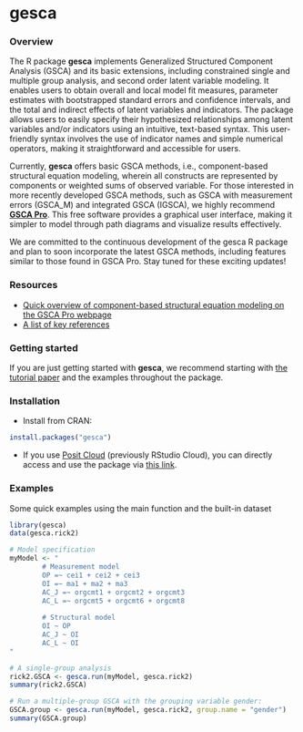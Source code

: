 # gesca

<!-- badges start here: Will update later on once gesca published on CRAN -->
<!--
[![CRAN_Status_Badge](https://www.r-pkg.org/badges/version/bayesplot?color=blue)](https://cran.r-project.org/web/packages/bayesplot)
[![Downloads](https://cranlogs.r-pkg.org/badges/bayesplot?color=blue)](https://cran.rstudio.com/package=bayesplot)
[![R-CMD-check](https://github.com/stan-dev/bayesplot/workflows/R-CMD-check/badge.svg)](https://github.com/stan-dev/bayesplot/actions)
[![codecov](https://codecov.io/gh/stan-dev/bayesplot/branch/master/graph/badge.svg)](https://codecov.io/gh/stan-dev/bayesplot)
-->
<!-- badges: end -->

### Overview

The R package **gesca** implements Generalized Structured Component Analysis (GSCA) and its basic extensions, including constrained single and multiple group analysis, and second order latent variable modeling. 
It enables users to obtain overall and local model fit measures, parameter estimates with bootstrapped standard errors and confidence intervals, and the total and indirect effects of latent variables and indicators.
The package allows users to easily specify their hypothesized relationships among latent variables and/or indicators using an intuitive, text-based syntax. 
This user-friendly syntax involves the use of indicator names and simple numerical operators, making it straightforward and accessible for users.

Currently, **gesca** offers basic GSCA methods, i.e., component-based structural equation modeling, wherein all constructs are represented by components or weighted sums of observed variable.
For those interested in more recently developed GSCA methods, such as GSCA with measurement errors (GSCA_M) and integrated GSCA (IGSCA),
we highly recommend [**GSCA Pro**](https://www.gscapro.com/).
This free software provides a graphical user interface, making it simpler to model through path diagrams and visualize results effectively.

We are committed to the continuous development of the gesca R package and plan to soon incorporate the latest GSCA methods, including features similar to those found in GSCA Pro. Stay tuned for these exciting updates!

### Resources

* [Quick overview of component-based structural equation modeling on the GSCA Pro webpage](https://www.gscapro.com/two-sem-domains)
* [A list of key references](https://www.gscapro.com/resources)

### Getting started 

If you are just getting started with **gesca**, we recommend starting with [the tutorial paper](https://doi.org/10.1007/s41237-016-0002-8) and the examples throughout the package.

### Installation

* Install from CRAN:

```r
install.packages("gesca")
```
* If you use [Posit Cloud](https://posit.cloud/) (previously RStudio Cloud), you can directly access and use the package via [this link](https://posit.cloud/content/7337666).

### Examples

Some quick examples using the main function and the built-in dataset

```r
library(gesca)
data(gesca.rick2)

# Model specification
myModel <- "
		# Measurement model 
		OP =~ cei1 + cei2 + cei3
		OI =~ ma1 + ma2 + ma3
		AC_J =~ orgcmt1 + orgcmt2 + orgcmt3
		AC_L =~ orgcmt5 + orgcmt6 + orgcmt8
		
		# Structural model 
		OI ~ OP
		AC_J ~ OI
		AC_L ~ OI
"

# A single-group analysis
rick2.GSCA <- gesca.run(myModel, gesca.rick2)
summary(rick2.GSCA)

# Run a multiple-group GSCA with the grouping variable gender:
GSCA.group <- gesca.run(myModel, gesca.rick2, group.name = "gender")
summary(GSCA.group)
```
